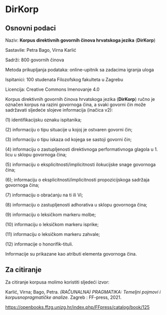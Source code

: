# DirKorp

## Osnovni podaci
Naziv: **Korpus direktivnih govornih činova hrvatskoga jezika** (**DirKorp**)

Sastavile: Petra Bago, Virna Karlić

Sadrži: 800 govornih činova

Metoda prikupljanja podataka: online-upitnik sa zadacima igranja uloga

Ispitanici: 100 studenata Filozofskog fakulteta u Zagrebu

Licencija: Creative Commons Imenovanje 4.0


Korpus direktivnih govornih činova hrvatskoga jezika (**DirKorp**) ručno je označen korpus na razini govornoga čina, a svaki govorni čin može sadržavati sljedeće slojeve informacija (inačica v2):

(1) identifikacijsku oznaku ispitanika;

(2) informaciju o tipu situacije u kojoj je ostvaren govorni čin;

(3) informaciju o tipu iskaza od kojega se sastoji govorni čin;

(4) informaciju o zastupljenosti direktivnoga performativnoga glagola u 1. licu u sklopu govornoga čina;

(5) informaciju o eksplicitnosti/implicitnosti ilokucijske snage govornoga čina;

(6); informaciju o eksplicitnosti/implicitnosti propozicijskoga sadržaja govornoga čina;

(7) informaciju o obraćanju na ti ili Vi;

(8) informaciju o zastupljenosti adhorativa u sklopu govornoga čina;

(9) informaciju o leksičkom markeru molbe;

(10) informaciju o leksičkom markeru isprike;

(11) informaciju o leksičkom markeru zahvale;

(12) informacije o honorifik-tituli.

Informacije su prikazane kao atributi elementa govornoga čina.

## Za citiranje
Za citiranje korpusa molimo koristiti sljedeći izvor:

Karlić, Virna; Bago, Petra. *(RAČUNALNA) PRAGMATIKA: Temeljni pojmovi i korpusnopragmatičke analize.* Zagreb : FF-press, 2021.

https://openbooks.ffzg.unizg.hr/index.php/FFpress/catalog/book/125
